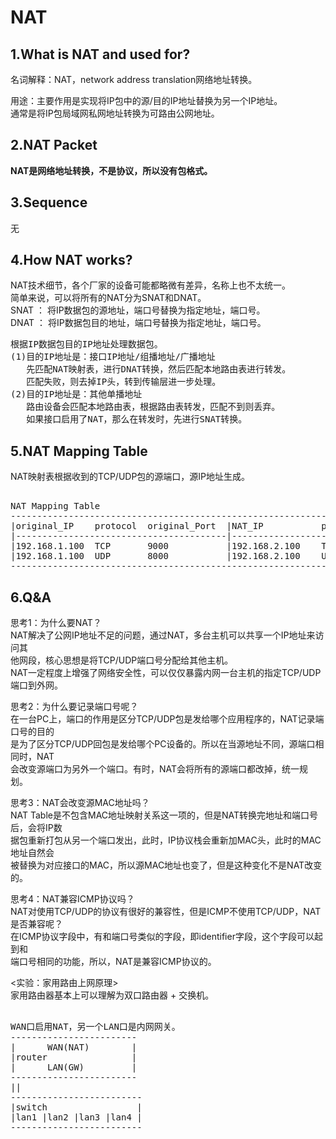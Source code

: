 # NAT     
  
## 1.What is NAT and used for?    
名词解释：NAT，network address translation网络地址转换。    
  
用途：主要作用是实现将IP包中的源/目的IP地址替换为另一个IP地址。    
通常是将IP包局域网私网地址转换为可路由公网地址。    
  
## 2.NAT Packet  
**NAT是网络地址转换，不是协议，所以没有包格式。**    
  
## 3.Sequence   
无    
  
## 4.How NAT works?      
NAT技术细节，各个厂家的设备可能都略微有差异，名称上也不太统一。        
简单来说，可以将所有的NAT分为SNAT和DNAT。        
SNAT ： 将IP数据包的源地址，端口号替换为指定地址，端口号。        
DNAT ： 将IP数据包目的地址，端口号替换为指定地址，端口号。        
  
<pre>
根据IP数据包目的IP地址处理数据包。    
(1)目的IP地址是：接口IP地址/组播地址/广播地址    
   先匹配NAT映射表，进行DNAT转换，然后匹配本地路由表进行转发。  
   匹配失败，则去掉IP头，转到传输层进一步处理。  
(2)目的IP地址是：其他单播地址    
   路由设备会匹配本地路由表，根据路由表转发，匹配不到则丢弃。   
   如果接口启用了NAT，那么在转发时，先进行SNAT转换。    
</pre>
  
## 5.NAT Mapping Table  
NAT映射表根据收到的TCP/UDP包的源端口，源IP地址生成。    
<pre>    
NAT Mapping Table    
--------------------------------------------------------------------------------    
|original_IP    protocol  original_Port  |NAT_IP           protocol   NAT_Port    
|----------------------------------------|--------------------------------------    
|192.168.1.100  TCP       9000           |192.168.2.100    TCP        6000    
|192.168.1.100  UDP       8000           |192.168.2.100    UDP        6001    
--------------------------------------------------------------------------------    
</pre>    
  
## 6.Q&A  
思考1：为什么要NAT？      
NAT解决了公网IP地址不足的问题，通过NAT，多台主机可以共享一个IP地址来访问其      
他网段，核心思想是将TCP/UDP端口号分配给其他主机。      
NAT一定程度上增强了网络安全性，可以仅仅暴露内网一台主机的指定TCP/UDP端口到外网。      
  
思考2：为什么要记录端口号呢？        
在一台PC上，端口的作用是区分TCP/UDP包是发给哪个应用程序的，NAT记录端口号的目的        
是为了区分TCP/UDP回包是发给哪个PC设备的。所以在当源地址不同，源端口相同时，NAT        
会改变源端口为另外一个端口。有时，NAT会将所有的源端口都改掉，统一规划。        
  
思考3：NAT会改变源MAC地址吗？        
NAT Table是不包含MAC地址映射关系这一项的，但是NAT转换完地址和端口号后，会将IP数        
据包重新打包从另一个端口发出，此时，IP协议栈会重新加MAC头，此时的MAC地址自然会        
被替换为对应接口的MAC，所以源MAC地址也变了，但是这种变化不是NAT改变的。          
  
思考4：NAT兼容ICMP协议吗？      
NAT对使用TCP/UDP的协议有很好的兼容性，但是ICMP不使用TCP/UDP，NAT是否兼容呢？      
在ICMP协议字段中，有和端口号类似的字段，即identifier字段，这个字段可以起到和      
端口号相同的功能，所以，NAT是兼容ICMP协议的。      
  
<实验：家用路由上网原理>        
家用路由器基本上可以理解为双口路由器 + 交换机。    
<pre>    
WAN口启用NAT，另一个LAN口是内网网关。    
------------------------    
|      WAN(NAT)        |    
|router                |    
|      LAN(GW)         |    
------------------------    
||    
-------------------------    
|switch                 |    
|lan1 |lan2 |lan3 |lan4 |    
-------------------------    
</pre>    
